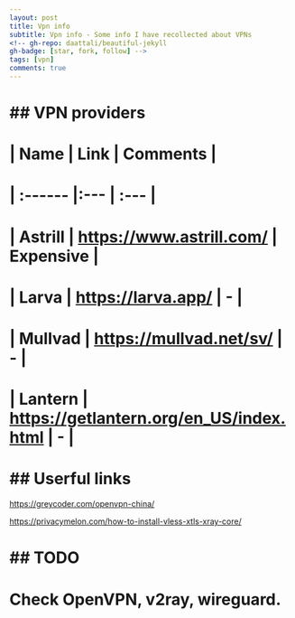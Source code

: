 ```yaml
---
layout: post
title: Vpn info
subtitle: Vpn info - Some info I have recollected about VPNs
<!-- gh-repo: daattali/beautiful-jekyll
gh-badge: [star, fork, follow] -->
tags: [vpn]
comments: true
---
```


# ## VPN providers

# | Name | Link | Comments |
# | :------ |:--- | :--- |
# | Astrill | https://www.astrill.com/ | Expensive |
# | Larva | https://larva.app/ | - |
# | Mullvad | https://mullvad.net/sv/ | - |
# | Lantern | https://getlantern.org/en_US/index.html | - |




# ## Userful links
https://greycoder.com/openvpn-china/

https://privacymelon.com/how-to-install-vless-xtls-xray-core/

# ## TODO

# Check OpenVPN, v2ray, wireguard.




<!-- 
# This is a demo post to show you how to write blog posts with markdown.  I strongly encourage you to [take 5 minutes to learn how to write in markdown](https://markdowntutorial.com/) - it'll teach you how to transform regular text into bold/italics/headings/tables/etc.

# **Here is some bold text**

# ## Here is a secondary heading

# Here's a useless table:

# | Number | Next number | Previous number |
# | :------ |:--- | :--- |
# | Five | Six | Four |
# | Ten | Eleven | Nine |
# | Seven | Eight | Six |
# | Two | Three | One |


# How about a yummy crepe?

# ![Crepe](https://s3-media3.fl.yelpcdn.com/bphoto/cQ1Yoa75m2yUFFbY2xwuqw/348s.jpg)

# It can also be centered!

# ![Crepe](https://s3-media3.fl.yelpcdn.com/bphoto/cQ1Yoa75m2yUFFbY2xwuqw/348s.jpg){: .mx-auto.d-block :}

# Here's a code chunk:

# ~~~
# var foo = function(x) {
  # return(x + 5);
# }
# foo(3)
# ~~~

# And here is the same code with syntax highlighting:

# ```javascript
# var foo = function(x) {
  # return(x + 5);
# }
# foo(3)
# ```

# And here is the same code yet again but with line numbers:

# {% highlight javascript linenos %}
# var foo = function(x) {
  # return(x + 5);
# }
# foo(3)
# {% endhighlight %}

# ## Boxes
# You can add notification, warning and error boxes like this:

# ### Notification

# {: .box-note}
# **Note:** This is a notification box.

# ### Warning

# {: .box-warning}
# **Warning:** This is a warning box.

# ### Error

# {: .box-error}
# **Error:** This is an error box. -->